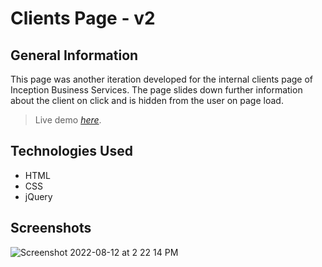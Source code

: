 # Clients Page - v2

## General Information
This page was another iteration developed for the internal clients page of Inception Business Services.
The page slides down further information about the client on click and is hidden from the user on page load.

> Live demo [_here_](https://impriyashankar.github.io/Clients-Page---v2/).

## Technologies Used 
- HTML
- CSS
- jQuery


## Screenshots
![Screenshot 2022-08-12 at 2 22 14 PM](https://user-images.githubusercontent.com/20161096/184353032-71a173ad-b64a-47b4-bced-f0e92ff38b96.png)

